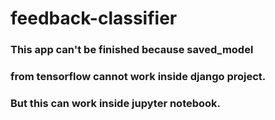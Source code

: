 # feedback-classifier
### This app can't be finished because saved_model 
### from tensorflow cannot work inside django project.
### But this can work inside jupyter notebook.
